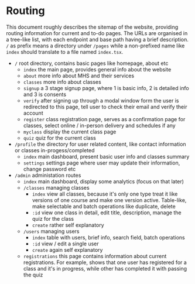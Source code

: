 # Routing

This document roughly describes the sitemap of the website, providing routing information for current and to-do pages. The URLs are organised in a tree-like list, with each endpoint and base path having a brief description. `/` as prefix means a directory under `/pages` while a non-prefixed name like `index` should translate to a file named `index.tsx`.

- `/` root directory, contains basic pages like homepage, about etc
  - `index` the main page, provides general info about the website
  - `about` more info about MHS and their services
  - `classes` more info about classes
  - `signup` a 3 stage signup page, where 1 is basic info, 2 is detailed info and 3 is consents
  - `verify` after signing up through a modal window form the user is redirected to this page, tell user to check their email and verify their account
  - `register` class registration page, serves as a confirmation page for classes, select online / in-person delivery and schedules if any
  - `myclass` display the current class page
  - `quiz` quiz for the current class
- `/profile` the directory for user related content, like contact information or classes in-progess/completed
  - `index` main dashboard, present basic user info and classes summary
  - `settings` settings page where user may update their information, change password etc
- `/admin` administation routes
  - `index` main dashboard, display some analytics (focus on that later)
  - `/classes` managing classes
    - `index` view all classes, because it's only one type treat it like versions of one course and make one version active. Table-like, make selectable and batch operations like duplicate, delete
    - `:id` view one class in detail, edit title, description, manage the quiz for the class
    - `create` rather self explanatory
  - `/users` managing users
    - `index` table with users, brief info, search field, batch operations
    - `:id` view / edit a single user
    - `create` again self explanatory
  - `registrations` this page contains information about current registrations. For example, shows that one user has registered for a class and it's in progress, while other has completed it with passing the quiz

